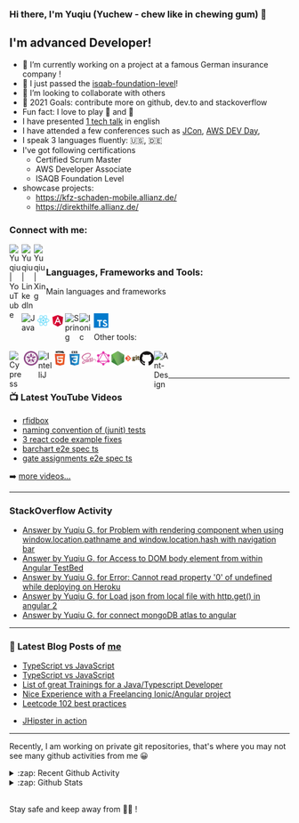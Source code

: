 ### Hi there, I'm Yuqiu (Yuchew - chew like in chewing gum) 👋

## I'm advanced Developer!

<!--- 🌱 I’m currently learning everything 🤣-->
- 🔭 I’m currently working on a project at a famous German insurance company !
- 💪 I just passed the [isqab-foundation-level][isqab-foundation-level]!
- 👯 I’m looking to collaborate with others
- 🥅 2021 Goals: contribute more on github, dev.to and stackoverflow
- Fun fact: I love to play 🏓 and 🏸
- I have presented [1 tech talk](https://geyuqiu.github.io/jhipster-in-action/) in english
- I have attended a few conferences such as [JCon](https://jcon.one/de/), [AWS DEV Day](https://pages.awscloud.com/EMEA_FIELD_WEBINAR_DevdayMAD_20201015_7010z000001LtjX_On-Demand-Confirmation.html?sc_channel=em&sc_campaign=emea20_devdayonlineq4&sc_medium=em_309568&sc_content=REG_event_ev_field&sc_geo=emea&sc_country=mult&sc_outcome=reg&sc_publisher=aws&trkCampaign=emea20_devdayonlineq4&trk=em_thankyousurvey_loc-309568_emea20_devdayonlineq4), 
- I speak 3 languages fluently: 🇺🇸, 🇩🇪
- I've got following certifications
    - Certified Scrum Master
    - AWS Developer Associate
    - ISAQB Foundation Level
- showcase projects: 
    - https://kfz-schaden-mobile.allianz.de/
    - https://direkthilfe.allianz.de/

### Connect with me:
  
[<img align="left" alt="Yuqiu | YouTube" width="22px" src="https://cdn.jsdelivr.net/npm/simple-icons@v3/icons/youtube.svg" />][youtube]
[<img align="left" alt="Yuqiu | LinkedIn" width="22px" src="https://cdn.jsdelivr.net/npm/simple-icons@v3/icons/linkedin.svg" />][linkedin]
[<img align="left" alt="Yuqiu | Xing" width="22px" src="https://cdn.jsdelivr.net/npm/simple-icons@v3/icons/xing.svg" />][xing]

<br />

### Languages, Frameworks and Tools:

Main languages and frameworks

<br />

<img align="left" alt="Java" width="26px" src="https://cdn.jsdelivr.net/npm/simple-icons@3.7.0/icons/java.svg" />
<img align="left" alt="React" width="26px" src="https://raw.githubusercontent.com/github/explore/80688e429a7d4ef2fca1e82350fe8e3517d3494d/topics/react/react.png" />
<img align="left" alt="Angular" width="26px" src="https://raw.githubusercontent.com/github/explore/80688e429a7d4ef2fca1e82350fe8e3517d3494d/topics/angular/angular.png" />
<img align="left" alt="Spring" width="26px" src="https://cdn.jsdelivr.net/npm/simple-icons@3.7.0/icons/spring.svg" />
<img align="left" alt="Ionic" width="26px" src="https://cdn.jsdelivr.net/npm/simple-icons@3.7.0/icons/ionic.svg" />
<img align="left" alt="TypeScript" width="26px" src="https://raw.githubusercontent.com/github/explore/80688e429a7d4ef2fca1e82350fe8e3517d3494d/topics/typescript/typescript.png" />

<br />
<br />
Other tools: <br /><br />
<img align="left" alt="Cypress" width="26px" src="https://github.com/jalbertsr/logo-badge-images/blob/master/img/rsz_cypress.png?raw=true" />
<img align="left" alt="Jasmine" width="26px" src="https://github.com/Iggy-Codes/logo-images/blob/master/logos/jasmine.png?raw=true" />
<img align="left" alt="IntelliJ" width="26px" src="https://cdn.jsdelivr.net/npm/simple-icons@3.7.0/icons/intellijidea.svg" />
<img align="left" alt="HTML5" width="26px" src="https://raw.githubusercontent.com/github/explore/80688e429a7d4ef2fca1e82350fe8e3517d3494d/topics/html/html.png" />
<img align="left" alt="CSS3" width="26px" src="https://raw.githubusercontent.com/github/explore/80688e429a7d4ef2fca1e82350fe8e3517d3494d/topics/css/css.png" />
<img align="left" alt="Sass" width="26px" src="https://raw.githubusercontent.com/github/explore/80688e429a7d4ef2fca1e82350fe8e3517d3494d/topics/sass/sass.png" />
<img align="left" alt="GraphQL" width="26px" src="https://raw.githubusercontent.com/github/explore/80688e429a7d4ef2fca1e82350fe8e3517d3494d/topics/graphql/graphql.png" />
<img align="left" alt="Node.js" width="26px" src="https://raw.githubusercontent.com/github/explore/80688e429a7d4ef2fca1e82350fe8e3517d3494d/topics/nodejs/nodejs.png" />
<img align="left" alt="Git" width="26px" src="https://raw.githubusercontent.com/github/explore/80688e429a7d4ef2fca1e82350fe8e3517d3494d/topics/git/git.png" />
<img align="left" alt="GitHub" width="26px" src="https://raw.githubusercontent.com/github/explore/78df643247d429f6cc873026c0622819ad797942/topics/github/github.png" />
<img align="left" alt="Ant-Design" width="26px" src="https://github.com/jalbertsr/logo-badge-images/blob/master/img/rsz_ant-design.png?raw=true" />

<br />
<br />

---

### 📺 Latest YouTube Videos

<!-- YOUTUBE:START -->
- [rfidbox](https://www.youtube.com/watch?v=leW9FnxUbvw)
- [naming convention of (junit) tests](https://www.youtube.com/watch?v=fIfa-qW_6h8)
- [3 react code example fixes](https://www.youtube.com/watch?v=sQpbILf0GFM)
- [barchart e2e spec ts](https://www.youtube.com/watch?v=wXQk33RPQ1w)
- [gate assignments e2e spec ts](https://www.youtube.com/watch?v=gRv1o3m5lR0)
<!-- YOUTUBE:END -->

➡️ [more videos...](https://youtube.com/channel/UCTfa5NSGeVLmcHYPRu9qh_g)

---

### StackOverflow Activity
<!-- STACKOVERFLOW:START -->
- [Answer by Yuqiu G. for Problem with rendering component when using window.location.pathname and window.location.hash with navigation bar](https://stackoverflow.com/questions/67148169/problem-with-rendering-component-when-using-window-location-pathname-and-window/67149424#67149424)
- [Answer by Yuqiu G. for Access to DOM body element from within Angular TestBed](https://stackoverflow.com/questions/66924675/access-to-dom-body-element-from-within-angular-testbed/66929379#66929379)
- [Answer by Yuqiu G. for Error: Cannot read property '0' of undefined while deploying on Heroku](https://stackoverflow.com/questions/66824314/error-cannot-read-property-0-of-undefined-while-deploying-on-heroku/66830355#66830355)
- [Answer by Yuqiu G. for Load json from local file with http.get() in angular 2](https://stackoverflow.com/questions/44042223/load-json-from-local-file-with-http-get-in-angular-2/66787562#66787562)
- [Answer by Yuqiu G. for connect mongoDB atlas to angular](https://stackoverflow.com/questions/66731248/connect-mongodb-atlas-to-angular/66732188#66732188)
<!-- STACKOVERFLOW:END -->

---

### 📕 Latest Blog Posts of [me](https://dev.to/geyuqiu)

<!-- BLOG-POST-LIST:START -->
- [TypeScript vs JavaScript](https://yuqiuge.medium.com/typescript-vs-javascript-309e3937e300?source=rss-8fade33fd493------2)
- [TypeScript vs JavaScript](https://dev.to/geyuqiu/typescript-vs-javescript-4jmi)
- [List of great Trainings for a Java/Typescript Developer](https://dev.to/geyuqiu/list-of-great-trainings-for-a-java-typescript-developer-2gk2)
- [Nice Experience with a Freelancing Ionic/Angular project](https://dev.to/geyuqiu/nice-experience-with-a-freelancing-ionic-angular-project-1pd7)
- [Leetcode 102 best practices](https://dev.to/geyuqiu/leetcode-102-best-practices-37io)
<!-- BLOG-POST-LIST:END -->
- [JHipster in action](https://geyuqiu.github.io/jhipster-in-action/)


---
Recently, I am working on private git repositories, that's where you may not see many github activities from me 😀 
<details>
  <summary>:zap: Recent Github Activity</summary>
  
<!--RECENT_ACTIVITY:last_update-->
Last Updated: Sunday, July 4th, 2021, 12:29:50 PM
<!--RECENT_ACTIVITY:last_update_end-->

<!--RECENT_ACTIVITY:start-->
1. 🔱 Forked [geyuqiu/cgorshing](https://github.com/geyuqiu/cgorshing) from [cgorshing/cgorshing](https://github.com/cgorshing/cgorshing)
2. 📔 Created new repository [geyuqiu/test](https://github.com/geyuqiu/test)
3. 📔 Created new repository [geyuqiu/crawlMunichDrivingLicenseAuthorityAppointment](https://github.com/geyuqiu/crawlMunichDrivingLicenseAuthorityAppointment)
4. 📔 Created new repository [geyuqiu/crawlMunichDrivingLicenseAuthorityAppointment](https://github.com/geyuqiu/crawlMunichDrivingLicenseAuthorityAppointment)
5. 📔 Created new repository [geyuqiu/wordpress](https://github.com/geyuqiu/wordpress)
<!--RECENT_ACTIVITY:end-->

</details>

<details>
  <summary>:zap: Github Stats</summary>
  <img align="left" alt="Yuqiu's Github Stats" src="https://github-readme-stats.codestackr.vercel.app/api?username=geyuqiu&show_icons=true&hide_border=true" />
</details>

[isqab-foundation-level]: https://www.isaqb.org/documents/
[java-oca-8]: https://education.oracle.com/java-se-8-programmer-i/pexam_1Z0-808
[aws-cda]: https://aws.amazon.com/certification/certification-prep/?nc1=h_ls
[youtube]: https://youtube.com/channel/UCTfa5NSGeVLmcHYPRu9qh_g
[linkedin]: https://linkedin.com/in/yuqiu-ge-06a808b4/
[xing]: https://www.xing.com/profile/Yuqiu_Ge2
[webdevplaylist]: https://www.youtube.com/playlist?list=PLkwxH9e_vrAJ0WbEsFA9W3I1W-g_BTsbt
[jsplaylist]: https://www.youtube.com/playlist?list=PLkwxH9e_vrALRJKu7wfXby3MKeflhTu6B
[cssplaylist]: https://www.youtube.com/playlist?list=PLkwxH9e_vrALSdvZuEh6gqQdmDoDIoqz4
[reactplaylist]: https://www.youtube.com/playlist?list=PLkwxH9e_vrAK4TdffpxKY3QGyHCpxFcQ0

<br />

Stay safe and keep away from 👑🦠 !

